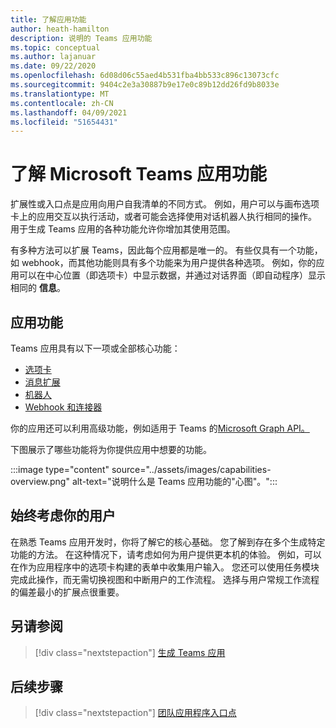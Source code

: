 ```yaml
---
title: 了解应用功能
author: heath-hamilton
description: 说明的 Teams 应用功能
ms.topic: conceptual
ms.author: lajanuar
ms.date: 09/22/2020
ms.openlocfilehash: 6d08d06c55aed4b531fba4bb533c896c13073cfc
ms.sourcegitcommit: 9404c2e3a30887b9e17e0c89b12dd26fd9b8033e
ms.translationtype: MT
ms.contentlocale: zh-CN
ms.lasthandoff: 04/09/2021
ms.locfileid: "51654431"
---
```

# <a name="understand-microsoft-teams-app-capabilities"></a>了解 Microsoft Teams 应用功能

扩展性或入口点是应用向用户自我清单的不同方式。 例如，用户可以与画布选项卡上的应用交互以执行活动，或者可能会选择使用对话机器人执行相同的操作。 用于生成 Teams 应用的各种功能允许你增加其使用范围。

有多种方法可以扩展 Teams，因此每个应用都是唯一的。 有些仅具有一个功能，如 webhook，而其他功能则具有多个功能来为用户提供各种选项。 例如，你的应用可以在中心位置（即选项卡）中显示数据，并通过对话界面（即自动程序）显示相同的 **信息**。

## <a name="app-capabilities"></a>应用功能

Teams 应用具有以下一项或全部核心功能：

* [选项卡](../tabs/what-are-tabs.md)
* [消息扩展](../messaging-extensions/what-are-messaging-extensions.md)
* [机器人](../bots/what-are-bots.md)
* [Webhook 和连接器](../webhooks-and-connectors/what-are-webhooks-and-connectors.md)

你的应用还可以利用高级功能，例如适用于 Teams 的[Microsoft Graph API。](https://docs.microsoft.com/graph/teams-concept-overview)

下图展示了哪些功能将为你提供应用中想要的功能。

:::image type="content" source="../assets/images/capabilities-overview.png" alt-text="说明什么是 Teams 应用功能的&quot;心图&quot;。":::

## <a name="always-consider-your-user"></a>始终考虑你的用户

在熟悉 Teams 应用开发时，你将了解它的核心基础。 您了解到存在多个生成特定功能的方法。 在这种情况下，请考虑如何为用户提供更本机的体验。
例如，可以在作为应用程序中的选项卡构建的表单中收集用户输入。 您还可以使用任务模块完成此操作，而无需切换视图和中断用户的工作流程。 选择与用户常规工作流程的偏差最小的扩展点很重要。

## <a name="see-also"></a>另请参阅

> [!div class="nextstepaction"]
> [生成 Teams 应用](../overview.md)
## <a name="next-step"></a>后续步骤

> [!div class="nextstepaction"]
> [团队应用程序入口点](../concepts/extensibility-points.md)
